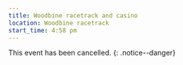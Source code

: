 ```yaml
---
title: Woodbine racetrack and casino
location: Woodbine racetrack
start_time: 4:58 pm
---
```


This event has been cancelled.
{: .notice--danger}
